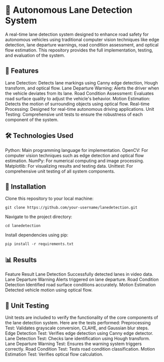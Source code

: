 # 🚗 Autonomous Lane Detection System 

A real-time lane detection system designed to enhance road safety for autonomous vehicles using traditional computer vision techniques like edge detection, lane departure warnings, road condition assessment, and optical flow estimation. This repository provides the full implementation, testing, and evaluation of the system.

## 🌟 Features 

Lane Detection: Detects lane markings using Canny edge detection, Hough transform, and optical flow.
Lane Departure Warning: Alerts the driver when the vehicle deviates from its lane.
Road Condition Assessment: Evaluates road surface quality to adjust the vehicle's behavior.
Motion Estimation: Detects the motion of surrounding objects using optical flow.
Real-time Processing: Designed for real-time autonomous driving applications.
Unit Testing: Comprehensive unit tests to ensure the robustness of each component of the system.

## 🛠️ Technologies Used

Python: Main programming language for implementation.
OpenCV: For computer vision techniques such as edge detection and optical flow estimation.
NumPy: For numerical computing and image processing.
Matplotlib: For visualizing results and testing data.
Unittest: For comprehensive unit testing of all system components.

## 📝 Installation

Clone this repository to your local machine:

`git clone https://github.com/your-username/lanedetection.git`

Navigate to the project directory:

`cd lanedetection`

Install dependencies using pip:

`pip install -r requirements.txt`

## 📊 Results

Feature	Result
Lane Detection	Successfully detected lanes in video data.
Lane Departure Warning	Alerts triggered on lane departure.
Road Condition Detection	Identified road surface conditions accurately.
Motion Estimation	Detected vehicle motion using optical flow.

## 📑 Unit Testing

Unit tests are included to verify the functionality of the core components of the lane detection system. Here are the tests performed:
Preprocessing Test: Validates grayscale conversion, CLAHE, and Gaussian blur steps.
Edge Detection Test: Verifies edge detection using Canny edge detector.
Lane Detection Test: Checks lane identification using Hough transform.
Lane Departure Warning Test: Ensures the warning system triggers correctly.
Road Condition Test: Tests road condition classification.
Motion Estimation Test: Verifies optical flow calculation.
